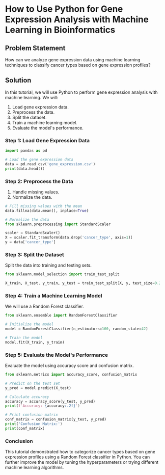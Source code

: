 # How to Use Python for Gene Expression Analysis with Machine Learning in Bioinformatics

## Problem Statement
How can we analyze gene expression data using machine learning techniques to classify cancer types based on gene expression profiles?

## Solution

In this tutorial, we will use Python to perform gene expression analysis with machine learning. We will:

1. Load gene expression data.
2. Preprocess the data.
3. Split the dataset.
4. Train a machine learning model.
5. Evaluate the model's performance.

### Step 1: Load Gene Expression Data

```python
import pandas as pd

# Load the gene expression data
data = pd.read_csv('gene_expression.csv')
print(data.head())
```

### Step 2: Preprocess the Data

1. Handle missing values.
2. Normalize the data.

```python
# Fill missing values with the mean
data.fillna(data.mean(), inplace=True)

# Normalize the data
from sklearn.preprocessing import StandardScaler

scaler = StandardScaler()
X = scaler.fit_transform(data.drop('cancer_type', axis=1))
y = data['cancer_type']
```

### Step 3: Split the Dataset

Split the data into training and testing sets.

```python
from sklearn.model_selection import train_test_split

X_train, X_test, y_train, y_test = train_test_split(X, y, test_size=0.2, random_state=42)
```

### Step 4: Train a Machine Learning Model

We will use a Random Forest classifier.

```python
from sklearn.ensemble import RandomForestClassifier

# Initialize the model
model = RandomForestClassifier(n_estimators=100, random_state=42)

# Train the model
model.fit(X_train, y_train)
```

### Step 5: Evaluate the Model's Performance

Evaluate the model using accuracy score and confusion matrix.

```python
from sklearn.metrics import accuracy_score, confusion_matrix

# Predict on the test set
y_pred = model.predict(X_test)

# Calculate accuracy
accuracy = accuracy_score(y_test, y_pred)
print(f'Accuracy: {accuracy:.2f}')

# Print confusion matrix
conf_matrix = confusion_matrix(y_test, y_pred)
print('Confusion Matrix:')
print(conf_matrix)
```

### Conclusion

This tutorial demonstrated how to categorize cancer types based on gene expression profiles using a Random Forest classifier in Python. You can further improve the model by tuning the hyperparameters or trying different machine learning algorithms.
